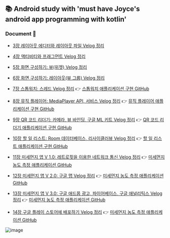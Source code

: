 ## 📚 Android study with 'must have Joyce's android app programming with kotlin'
### Document 📝 
- [3장 레이아웃 에디터와 레이아웃 파일 Velog 정리](https://velog.io/@yesue/Must-Have-Jayce%EC%9D%98-%EC%95%88%EB%93%9C%EB%A1%9C%EC%9D%B4%EB%93%9C-%EC%95%B1%ED%94%84%EB%A1%9C%EA%B7%B8%EB%9E%98%EB%B0%8D-%EB%A0%88%EC%9D%B4%EC%95%84%EC%9B%83-%EC%97%90%EB%94%94%ED%84%B0%EC%99%80-%EB%A0%88%EC%9D%B4%EC%95%84%EC%9B%83-%ED%8C%8C%EC%9D%BC)

- [4장 액티비티와 프래그먼트 Velog 정리](https://velog.io/@yesue/Must-Have-Joyce%EC%9D%98-%EC%95%88%EB%93%9C%EB%A1%9C%EC%9D%B4%EB%93%9C-%EC%95%B1%ED%94%84%EB%A1%9C%EA%B7%B8%EB%9E%98%EB%B0%8D-%ED%99%94%EB%A9%B4-%EC%A0%9C%EC%96%B4%ED%95%98%EA%B8%B0%EC%95%A1%ED%8B%B0%EB%B9%84%ED%8B%B0%EC%99%80-%ED%94%84%EB%9E%98%EA%B7%B8%EB%A8%BC%ED%8A%B8)
- [5장 화면 구성하기: 뷰(위젯) Velog 정리](https://velog.io/@yesue/Must-Have-Joyce%EC%9D%98-%EC%95%88%EB%93%9C%EB%A1%9C%EC%9D%B4%EB%93%9C-%EC%95%B1%ED%94%84%EB%A1%9C%EA%B7%B8%EB%9E%98%EB%B0%8D-5%EC%9E%A5-%ED%99%94%EB%A9%B4-%EA%B5%AC%EC%84%B1%ED%95%98%EA%B8%B0-%EB%B7%B0%EC%9C%84%EC%A0%AF)
- [6장 화면 구성하기: 레이아웃(뷰 그룹) Velog 정리](https://velog.io/@yesue/Must-Have-Joyce%EC%9D%98-%EC%95%88%EB%93%9C%EB%A1%9C%EC%9D%B4%EB%93%9C-%EC%95%B1%ED%94%84%EB%A1%9C%EA%B7%B8%EB%9E%98%EB%B0%8D-5%EC%9E%A5-%ED%99%94%EB%A9%B4-%EA%B5%AC%EC%84%B1%ED%95%98%EA%B8%B0-%EB%A0%88%EC%9D%B4%EC%95%84%EC%9B%83%EB%B7%B0-%EA%B7%B8%EB%A3%B9)
- [7장 스톱워치: 스레드 Velog 정리](https://velog.io/@yesue/Must-Have-Joyce%EC%9D%98-%EC%95%88%EB%93%9C%EB%A1%9C%EC%9D%B4%EB%93%9C-%EC%95%B1%ED%94%84%EB%A1%9C%EA%B7%B8%EB%9E%98%EB%B0%8D-7%EC%9E%A5-%EC%8A%A4%ED%86%B1%EC%9B%8C%EC%B9%98) 👉 [스톱워치 애플리케이션 구현 GitHub](https://github.com/yesue2/StopWatch_App)
- [8장 뮤직 플레이어: MediaPlayer API, 서비스 Velog 정리](https://velog.io/@woga1999/Android-Foreground-Service-%ED%8F%AC%EA%B7%B8%EB%9D%BC%EC%9A%B4%EB%93%9C-%EC%84%9C%EB%B9%84%EC%8A%A4) 👉 [뮤직 플레이어 애플리케이션 구현 GitHub](https://github.com/yesue2/MediaPlayer_App)

- [9장 QR 코드 리더기: 카메라, 뷰 바인딩, 구글 ML 키트 Velog 정리](https://velog.io/@yesue/Must-Have-Joyce%EC%9D%98-%EC%95%88%EB%93%9C%EB%A1%9C%EC%9D%B4%EB%93%9C-%EC%95%B1%ED%94%84%EB%A1%9C%EA%B7%B8%EB%9E%98%EB%B0%8D-9%EC%9E%A5-QR-%EC%BD%94%EB%93%9C-%EB%A6%AC%EB%8D%94%EA%B8%B0-%EC%B9%B4%EB%A9%94%EB%9D%BC-%EB%B7%B0-%EB%B0%94%EC%9D%B8%EB%94%A9-%EA%B5%AC%EA%B8%80-ML-%ED%82%A4%ED%8A%B8) 👉 [QR 코드 리더기 애플리케이션 구현 GitHub](https://github.com/yesue2/QRCodeReader_App)

- [10장 할 일 리스트: Room 데이터베이스, 리사이클러뷰 Velog 정리](https://velog.io/@yesue/Must-Have-Joyce%EC%9D%98-%EC%95%88%EB%93%9C%EB%A1%9C%EC%9D%B4%EB%93%9C-%EC%95%B1%ED%94%84%EB%A1%9C%EA%B7%B8%EB%9E%98%EB%B0%8D-10%EC%9E%A5-%ED%95%A0-%EC%9D%BC-%EB%A6%AC%EC%8A%A4%ED%8A%B8-Room-%EB%8D%B0%EC%9D%B4%ED%84%B0%EB%B2%A0%EC%9D%B4%EC%8A%A4-%EB%A6%AC%EC%82%AC%EC%9D%B4%ED%81%B4%EB%9F%AC%EB%B7%B0) 👉 [할 일 리스트 애플리케이션 구현 GitHub](https://github.com/yesue2/ToDoList_App)

- [11장 미세먼지 앱 V 1.0: 레트로핏을 이용한 네트워크 통신 Velog 정리](https://velog.io/@yesue/Must-Have-Joyce%EC%9D%98-%EC%95%88%EB%93%9C%EB%A1%9C%EC%9D%B4%EB%93%9C-%EC%95%B1%ED%94%84%EB%A1%9C%EA%B7%B8%EB%9E%98%EB%B0%8D-11%EC%9E%A5-%EB%AF%B8%EC%84%B8%EB%A8%BC%EC%A7%80-%EC%95%B1-V-1.0-%EB%A0%88%ED%8A%B8%EB%A1%9C%ED%95%8F%EC%9D%84-%EC%9D%B4%EC%9A%A9%ED%95%9C-%EB%84%A4%ED%8A%B8%EC%9B%8C%ED%81%AC-%ED%86%B5%EC%8B%A0) 👉 [미세먼지 농도 측정 애플리케이션 GitHub](https://github.com/yesue2/AirQuality_App/tree/main)

- [12장 미세먼지 앱 V 2.0: 구글 맵 Velog 정리](https://velog.io/@yesue/Must-Have-Joyce%EC%9D%98-%EC%95%88%EB%93%9C%EB%A1%9C%EC%9D%B4%EB%93%9C-%EC%95%B1%ED%94%84%EB%A1%9C%EA%B7%B8%EB%9E%98%EB%B0%8D-11%EC%9E%A5-%EB%AF%B8%EC%84%B8%EB%A8%BC%EC%A7%80-%EC%95%B1-V-2.0-%EA%B5%AC%EA%B8%80-%EB%A7%B5) 👉 [미세먼지 농도 측정 애플리케이션 GitHub](https://github.com/yesue2/AirQuality_App/tree/main)

- [13장 미세먼지 앱 V 3.0: 구글 애드몹 광고, 파이어베이스, 구글 애널리틱스 Velog 정리](https://velog.io/@yesue/Must-Have-Joyce%EC%9D%98-%EC%95%88%EB%93%9C%EB%A1%9C%EC%9D%B4%EB%93%9C-%EC%95%B1%ED%94%84%EB%A1%9C%EA%B7%B8%EB%9E%98%EB%B0%8D-13%EC%9E%A5-%EB%AF%B8%EC%84%B8%EB%A8%BC%EC%A7%80-%EC%95%B1-V-3.0-%EA%B5%AC%EA%B8%80-%EC%95%A0%EB%93%9C%EB%AA%B9-%EA%B4%91%EA%B3%A0-%ED%8C%8C%EC%9D%B4%EC%96%B4%EB%B2%A0%EC%9D%B4%EC%8A%A4-%EA%B5%AC%EA%B8%80-%EC%95%A0%EB%84%90%EB%A6%AC%ED%8B%B1%EC%8A%A4) 👉 [미세먼지 농도 측정 애플리케이션 GitHub](https://github.com/yesue2/AirQuality_App/tree/main)
- [14장 구글 플레이 스토어에 배포하기 Velog 정리](https://velog.io/@yesue/Must-Have-Joyce%EC%9D%98-%EC%95%88%EB%93%9C%EB%A1%9C%EC%9D%B4%EB%93%9C-%EC%95%B1%ED%94%84%EB%A1%9C%EA%B7%B8%EB%9E%98%EB%B0%8D-14%EC%9E%A5-%EA%B5%AC%EA%B8%80-%ED%94%8C%EB%A0%88%EC%9D%B4-%EC%8A%A4%ED%86%A0%EC%96%B4%EC%97%90-%EB%B0%B0%ED%8F%AC%ED%95%98%EA%B8%B0) 👉 [미세먼지 농도 측정 애플리케이션 GitHub](https://github.com/yesue2/AirQuality_App/tree/main)


![image](https://github.com/yesue2/AndroidStudio_study/assets/108323785/79bb865e-0520-471a-8139-4f2a5d463fff)
